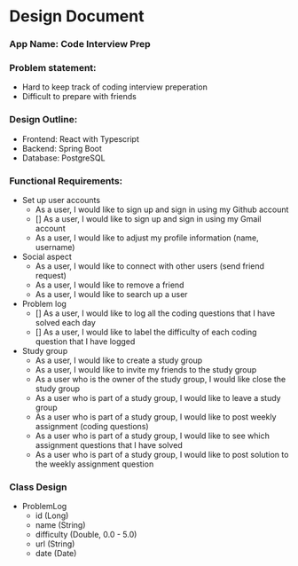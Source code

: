 # Design Document

### App Name: <b>Code Interview Prep</b>

### Problem statement: 
- Hard to keep track of coding interview preperation
- Difficult to prepare with friends

### Design Outline:
- Frontend: React with Typescript
- Backend: Spring Boot
- Database: PostgreSQL

### Functional Requirements:
- Set up user accounts
    - As a user, I would like to sign up and sign in using my Github account
    - [] As a user, I would like to sign up and sign in using my Gmail account
    - As a user, I would like to adjust my profile information (name, username)
- Social aspect
    - As a user, I would like to connect with other users (send friend request)
    - As a user, I would like to remove a friend
    - As a user, I would like to search up a user
- Problem log
    - [] As a user, I would like to log all the coding questions that I have solved each day
    - [] As a user, I would like to label the difficulty of each coding question that I have logged 
- Study group
    - As a user, I would like to create a study group
    - As a user, I would like to invite my friends to the study group
    - As a user who is the owner of the study group, I would like close the study group
    - As a user who is part of a study group, I would like to leave a study group
    - As a user who is part of a study group, I would like to post weekly assignment (coding questions)
    - As a user who is part of a study group, I would like to see which assignment questions that I have solved
    - As a user who is part of a study group, I would like to post solution to the weekly assignment question

### Class Design
- ProblemLog
    - id (Long)
    - name (String)
    - difficulty (Double, 0.0 - 5.0)
    - url (String)
    - date (Date)


